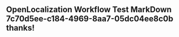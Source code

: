 <properties
ms.topic="hero-topic"
ms.test1="hero-topic"
ms.test2="test"/>

## OpenLocalization Workflow Test MarkDown 7c70d5ee-c184-4969-8aa7-05dc04ee8c0b thanks!
<!--HONumber=Mar16_HO3-->
